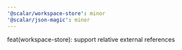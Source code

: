 ```yaml
---
'@scalar/workspace-store': minor
'@scalar/json-magic': minor
---
```


feat(workspace-store): support relative external references
